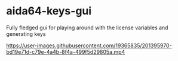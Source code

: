 # aida64-keys-gui

Fully fledged gui for playing around with the license variables and generating keys

https://user-images.githubusercontent.com/19365835/201395970-bd19e71d-c79e-4a4b-8f4a-499f5d29805a.mp4
